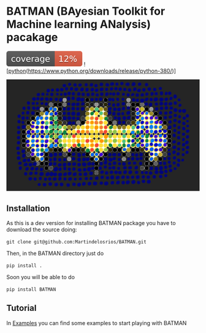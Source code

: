 # BATMAN (BAyesian Toolkit for Machine learning ANalysis) pacakage
<!-- README.md -->
![cov](.badges/coverage.svg)
![[python](.badges/python.svg)(https://www.python.org/downloads/release/python-380/)]

![logo](.badges/LOGO.png)
## Installation

As this is a dev version for installing BATMAN package you have to download the source doing:

`git clone git@github.com:Martindelosrios/BATMAN.git`

Then, in the BATMAN directory just do

`pip install .`

Soon you will be able to do

`pip install BATMAN`

## Tutorial

In [Examples](https://github.com/Martindelosrios/BATMAN/tree/master/EXAMPLES) you can find some examples to start playing with BATMAN
